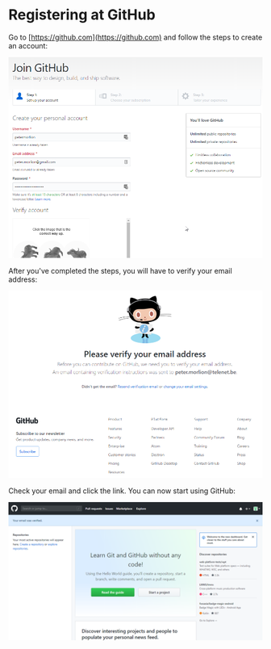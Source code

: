 # Registering at GitHub

Go to [https://github.com](https://github.com) and follow the steps to create an account:

![Joining GitHub](../../img/joining-github.png)

After you've completed the steps, you will have to verify your email address:

![Email verification](../../img/github-email-verification.png)

Check your email and click the link. You can now start using GitHub:

![Email verified](../../img/github-verified.png)
